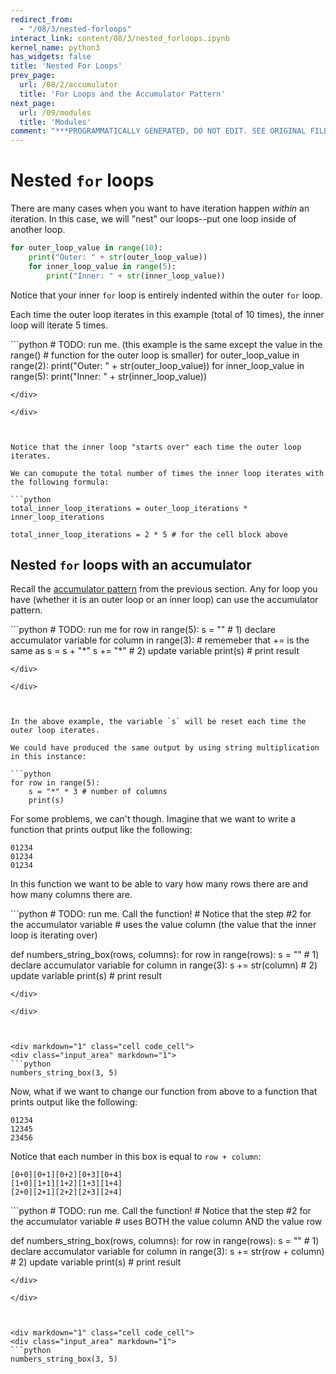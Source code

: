 ```yaml
---
redirect_from:
  - "/08/3/nested-forloops"
interact_link: content/08/3/nested_forloops.ipynb
kernel_name: python3
has_widgets: false
title: 'Nested For Loops'
prev_page:
  url: /08/2/accumulator
  title: 'For Loops and the Accumulator Pattern'
next_page:
  url: /09/modules
  title: 'Modules'
comment: "***PROGRAMMATICALLY GENERATED, DO NOT EDIT. SEE ORIGINAL FILES IN /content***"
---
```



Nested `for` loops
===========

There are many cases when you want to have iteration happen *within* an iteration. In this case, we will "nest" our loops--put one loop inside of another loop.

```python
for outer_loop_value in range(10):
    print("Outer: " + str(outer_loop_value))
    for inner_loop_value in range(5):
        print("Inner: " + str(inner_loop_value))
```

Notice that your inner `for` loop is entirely indented within the outer `for` loop.

Each time the outer loop iterates in this example (total of 10 times), the inner loop will iterate 5 times. 



<div markdown="1" class="cell code_cell">
<div class="input_area" markdown="1">
```python
# TODO: run me. (this example is the same except the value in the range()
# function for the outer loop is smaller)
for outer_loop_value in range(2):
    print("Outer: " + str(outer_loop_value))
    for inner_loop_value in range(5):
        print("Inner: " + str(inner_loop_value))

```
</div>

</div>



Notice that the inner loop "starts over" each time the outer loop iterates.

We can comupute the total number of times the inner loop iterates with the following formula: 

```python
total_inner_loop_iterations = outer_loop_iterations * inner_loop_iterations

total_inner_loop_iterations = 2 * 5 # for the cell block above
```



Nested `for` loops with an accumulator
-------------

Recall the [accumulator pattern](02_accumulator.ipynb) from the previous section. Any for loop you have (whether it is an outer loop or an inner loop) can use the accumulator pattern.



<div markdown="1" class="cell code_cell">
<div class="input_area" markdown="1">
```python
# TODO: run me
for row in range(5):
    s = ""  # 1) declare accumulator variable
    for column in range(3):
        # rememeber that += is the same as s = s + "*"
        s += "*"  # 2) update variable
    print(s)  # print result

```
</div>

</div>



In the above example, the variable `s` will be reset each time the outer loop iterates.

We could have produced the same output by using string multiplication in this instance:

```python
for row in range(5):
    s = "*" * 3 # number of columns
    print(s)
```

For some problems, we can't though. Imagine that we want to write a function that prints output like the following:

```
01234
01234
01234
```

In this function we want to be able to vary how many rows there are and how many columns there are.



<div markdown="1" class="cell code_cell">
<div class="input_area" markdown="1">
```python
# TODO: run me. Call the function!
# Notice that the step #2 for the accumulator variable
# uses the value column (the value that the inner loop is iterating over)

def numbers_string_box(rows, columns):
    for row in range(rows):
        s = ""  # 1) declare accumulator variable
        for column in range(3):
            s += str(column)  # 2) update variable
        print(s)  # print result

```
</div>

</div>



<div markdown="1" class="cell code_cell">
<div class="input_area" markdown="1">
```python
numbers_string_box(3, 5)

```
</div>

</div>



Now, what if we want to change our function from above to a function that prints output like the following:

```
01234
12345
23456
```

Notice that each number in this box is equal to `row + column`:

```
[0+0][0+1][0+2][0+3][0+4]
[1+0][1+1][1+2][1+3][1+4]
[2+0][2+1][2+2][2+3][2+4]
```



<div markdown="1" class="cell code_cell">
<div class="input_area" markdown="1">
```python
# TODO: run me. Call the function!
# Notice that the step #2 for the accumulator variable
# uses BOTH the value column AND the value row

def numbers_string_box(rows, columns):
    for row in range(rows):
        s = ""  # 1) declare accumulator variable
        for column in range(3):
            s += str(row + column)  # 2) update variable
        print(s)  # print result

```
</div>

</div>



<div markdown="1" class="cell code_cell">
<div class="input_area" markdown="1">
```python
numbers_string_box(3, 5)

```
</div>

</div>

